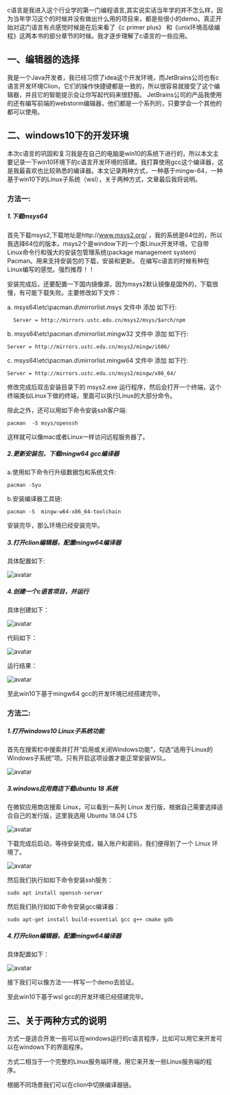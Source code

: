 c语言是我进入这个行业学的第一门编程语言,其实说实话当年学的并不怎么样，因为当年学习这个的时候并没有做出什么用的项目来，都是些很小的demo。真正开始对这门语言有点感觉时候是在后来看了《c primer plus》 和《unix环境高级编程》这两本书的部分章节的时候。我才逐步理解了c语言的一些应用。
## 一、编辑器的选择  
我是一个Java开发者，我已经习惯了idea这个开发环境，而JetBrains公司也有c语言开发环境Clion，它们的操作快捷键都是一致的，所以很容易就接受了这个编辑器，并且它的智能提示会让你写起代码来很舒服。
JetBrains公司的产品我使用的还有编写前端的webstorm编辑器，他们都是一个系列的，只要学会一个其他的都可以使用。
## 二、windows10下的开发环境
本次c语言的巩固和复习我是在自己的电脑是win10的系统下进行的，所以本文主要记录一下win10环境下的c语言开发环境的搭建。我打算使用gcc这个编译器，这是我最喜欢也比较熟悉的编译器。本文记录两种方式，一种基于mingw-64，一种基于win10下的Linux子系统（wsl），关于两种方式，文章最后我将说明。
### 方法一:
##### 1.下载msys64
首先下载msys2,下载地址是http://www.msys2.org/ ，我的系统是64位的，所以我选择64位的版本，msys2个是window下的一个类Linux开发环境，它自带Linux命令行和强大的安装包管理系统(package management system) Pacman。用来支持安装包的下载，安装和更新。
在编写c语言的时候有种在Linux编写的感觉。强烈推荐！！  

安装完成后，还要配置一下国内镜像源，因为msys2默认镜像是国外的，下载很慢，有可能下载失败。主要修改如下文件：  

a.  msys64\etc\pacman.d\mirrorlist.msys 文件中 添加 如下行:  

```
  Server = http://mirrors.ustc.edu.cn/msys2/msys/$arch/npm 
```
  
b.   msys64\etc\pacman.d\mirrorlist.mingw32  文件中 添加 如下行:  

```
Server = http://mirrors.ustc.edu.cn/msys2/mingw/i686/
```
  
c.  msys64\etc\pacman.d\mirrorlist.mingw64  文件中 添加 如下行:  

```
Server = http://mirrors.ustc.edu.cn/msys2/mingw/x86_64/
```
   
修改完成后双击安装目录下的 msys2.exe 运行程序，然后会打开一个终端，这个终端类似Linux下做的终端，里面可以执行Linux的大部分命令。  

除此之外，还可以用如下命令安装ssh客户端:  

```
pacman  -S msys/openssh
```
    
这样就可以像mac或者Linux一样访问远程服务器了。


##### 2.更新安装包，下载mingw64 gcc编译器  

a.使用如下命令行升级数据包和系统文件:  

```
pacman -Syu
```
    
b.安装编译器工具链:  
```
pacman -S  mingw-w64-x86_64-toolchain
```
    
 安装完毕，那么环境已经安装完毕。  
 
##### 3.打开clion编辑器，配置mingw64编译器  

 具体配置如下:  
 
![avatar](https://m-front.oss-cn-qingdao.aliyuncs.com/1/1-1.png)

##### 4.创建一个c语言项目，并运行
 具体创建如下：  
 
![avatar](https://m-front.oss-cn-qingdao.aliyuncs.com/1/1-2.png)

 代码如下：  
 
![avatar](https://m-front.oss-cn-qingdao.aliyuncs.com/1/1-3.png)

 运行结果：  
 
![avatar](https://m-front.oss-cn-qingdao.aliyuncs.com/1/1-4.png)

 至此win10下基于mingw64 gcc的开发环境已经搭建完毕。  
 
### 方法二:  

##### 1.打开windows10 Linux子系统功能  

首先在搜索栏中搜索并打开“启用或关闭Windows功能”，勾选“适用于Linux的Windows子系统”项。只有开启这项设置才能正常安装WSL。  

![avatar](https://m-front.oss-cn-qingdao.aliyuncs.com/1/1-5.png)

##### 3.windows应用商店下载ubuntu 18 系统
 在微软应用商店搜索 Linux，可以看到一系列 Linux 发行版，根据自己需要选择适合自己的发行版，这里我选用 Ubuntu 18.04 LTS  
 
![avatar](https://m-front.oss-cn-qingdao.aliyuncs.com/1/1-6.png)

下载完成后启动，等待安装完成，输入账户和密码，我们便得到了一个 Linux 环境了。  

![avatar](https://m-front.oss-cn-qingdao.aliyuncs.com/1/1-7.png)

 然后我们执行如如下命令安装ssh服务：  
 
 ```
 sudo apt install openssh-server
```
 
 然后我们执行如如下命令安装gcc编译器：  
 
 ```
 sudo apt-get install build-essential gcc g++ cmake gdb
```
 
##### 4.打开clion编辑器，配置mingw64编译器  

 具体配置如下：  
 
![avatar](https://m-front.oss-cn-qingdao.aliyuncs.com/1/1-8.png)

接下我们可以像方法一一样写一个demo去验证。  

至此win10下基于wsl gcc的开发环境已经搭建完毕。  

## 三、关于两种方式的说明  

方式一是适合开发一些可以在windows运行的c语言程序，比如可以用它来开发可以在windows下的界面程序。   

方式二相当于一个完整的Linux服务端环境，用它来开发一些Linux服务端的程序。  

根据不同场景我们可以在clion中切换编译器链。








